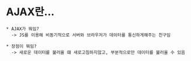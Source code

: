 AJAX란...
===

    * AJAX가 뭐임?
      -> JS를 이용해 비동기적으로 서버와 브라우저가 데이터를 통신하게해주는 친구임

    * 장점이 뭐임?
      -> 새로운 데이터를 불러올 떄 새로고침하지않고, 부분적으로만 데이터를 불러올 수 있음